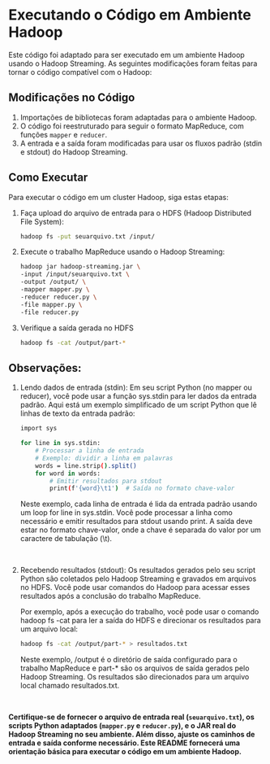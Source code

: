 # Executando o Código em Ambiente Hadoop

Este código foi adaptado para ser executado em um ambiente Hadoop usando o Hadoop Streaming. As seguintes modificações foram feitas para tornar o código compatível com o Hadoop:

## Modificações no Código

1. Importações de bibliotecas foram adaptadas para o ambiente Hadoop.
2. O código foi reestruturado para seguir o formato MapReduce, com funções `mapper` e `reducer`.
3. A entrada e a saída foram modificadas para usar os fluxos padrão (stdin e stdout) do Hadoop Streaming.

## Como Executar

Para executar o código em um cluster Hadoop, siga estas etapas:

1. Faça upload do arquivo de entrada para o HDFS (Hadoop Distributed File System):

   ```bash
   hadoop fs -put seuarquivo.txt /input/
    ```

2. Execute o trabalho MapReduce usando o Hadoop Streaming:

    ```bash
    hadoop jar hadoop-streaming.jar \
    -input /input/seuarquivo.txt \
    -output /output/ \
    -mapper mapper.py \
    -reducer reducer.py \
    -file mapper.py \
    -file reducer.py
    ```

3. Verifique a saída gerada no HDFS

    ```bash
    hadoop fs -cat /output/part-*
    ```

## Observações: 

1. Lendo dados de entrada (stdin):
Em seu script Python (no mapper ou reducer), você pode usar a função sys.stdin para ler dados da entrada padrão. Aqui está um exemplo simplificado de um script Python que lê linhas de texto da entrada padrão:

    ```bash
    import sys

    for line in sys.stdin:
        # Processar a linha de entrada
        # Exemplo: dividir a linha em palavras
        words = line.strip().split()
        for word in words:
            # Emitir resultados para stdout
            print(f'{word}\t1')  # Saída no formato chave-valor
    ```

    Neste exemplo, cada linha de entrada é lida da entrada padrão usando um loop for line in sys.stdin. Você pode processar a linha como necessário e emitir resultados para stdout usando print. A saída deve estar no formato chave-valor, onde a chave é separada do valor por um caractere de tabulação (\t).

<br>

2. Recebendo resultados (stdout): Os resultados gerados pelo seu script Python são coletados pelo Hadoop Streaming e gravados em arquivos no HDFS. Você pode usar comandos do Hadoop para acessar esses resultados após a conclusão do trabalho MapReduce.

    Por exemplo, após a execução do trabalho, você pode usar o comando hadoop fs -cat para ler a saída do HDFS e direcionar os resultados para um arquivo local:

    ```bash
    hadoop fs -cat /output/part-* > resultados.txt
    ```

    Neste exemplo, /output é o diretório de saída configurado para o trabalho MapReduce e part-* são os arquivos de saída gerados pelo Hadoop Streaming. Os resultados são direcionados para um arquivo local chamado resultados.txt.

<br>

**Certifique-se de fornecer o arquivo de entrada real (`seuarquivo.txt`), os scripts Python adaptados (`mapper.py` e `reducer.py`), e o JAR real do Hadoop Streaming no seu ambiente. Além disso, ajuste os caminhos de entrada e saída conforme necessário. Este README fornecerá uma orientação básica para executar o código em um ambiente Hadoop.**

